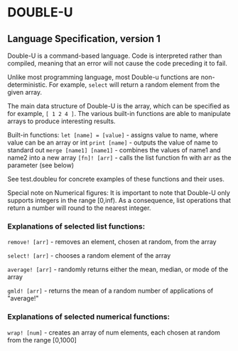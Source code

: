 # DOUBLE-U

## Language Specification, version 1

Double-U is a command-based language. Code is interpreted rather than compiled,
meaning that an error will not cause the code preceding it to fail.

Unlike most programming language, most Double-u functions are non-deterministic.
For example, `select` will return a random element from the given array.

The main data structure of Double-U is the array, which can be specified as for
example, `[ 1 2 4 ]`. The various built-in functions are able to manipulate 
arrays to produce interesting results.

Built-in functions:
`let [name] = [value]` - assigns value to name, where value can be an array or int
`print [name]` - outputs the value of name to standard out
`merge [name1] [name1]` - combines the values of name1 and name2 into a new array
`[fn]! [arr]` - calls the list function fn with arr as the parameter (see below)

See test.doubleu for concrete examples of these functions and their uses.

Special note on Numerical figures:
It is important to note that Double-U only supports integers in the range [0,inf).
As a consequence, list operations that return a number will round to the nearest integer.

### Explanations of selected list functions:

`remove! [arr]` - removes an element, chosen at random, from the array

`select! [arr]` - chooses a random element of the array

`average! [arr]` - randomly returns either the mean, median, or mode of the array

`gmld! [arr]` - returns the mean of a random number of applications of "average!"

### Explanations of selected numerical functions:

`wrap! [num]` - creates an array of num elements, each chosen at random from the range [0,1000]
